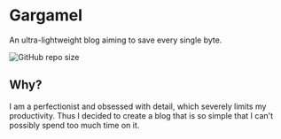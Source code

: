 # Gargamel
An ultra-lightweight blog aiming to save every single byte.

![GitHub repo size](https://img.shields.io/github/repo-size/Miyli/Gargamel)

## Why?
I am a perfectionist and obsessed with detail, which severely limits my productivity. Thus I decided to create a blog that is so simple that I can't possibly spend too much time on it.
